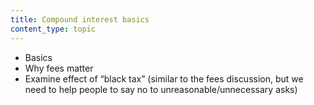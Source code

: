 ```yaml
---
title: Compound interest basics
content_type: topic
---
```


- Basics
- Why fees matter
- Examine effect of “black tax” (similar to the fees discussion, but we need to help people to say no to unreasonable/unnecessary asks)
